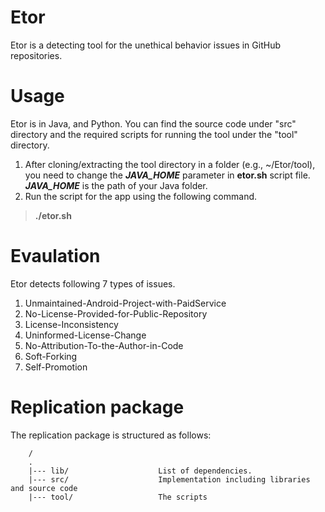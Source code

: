 # Etor
Etor is a detecting tool for the unethical behavior issues in GitHub repositories.

# Usage
Etor is in Java, and Python. You can find the source code under "src" directory and the required scripts for running the tool under the "tool" directory.

1. After cloning/extracting the tool directory in a folder (e.g., ~/Etor/tool), you need to change the ***JAVA_HOME*** parameter in **etor.sh** script file. ***JAVA_HOME*** is the path of your Java folder.
2. Run the script for the app using the following command.
> **./etor.sh**
   
# Evaulation
Etor detects following 7 types of issues.
1. Unmaintained-Android-Project-with-PaidService
2. No-License-Provided-for-Public-Repository
3. License-Inconsistency
4. Uninformed-License-Change
5. No-Attribution-To-the-Author-in-Code
6. Soft-Forking
7. Self-Promotion

# Replication package
The replication package is structured as follows:

```
    /
    .
    |--- lib/                    List of dependencies.   
    |--- src/                    Implementation including libraries and source code
    |--- tool/                   The scripts
```
